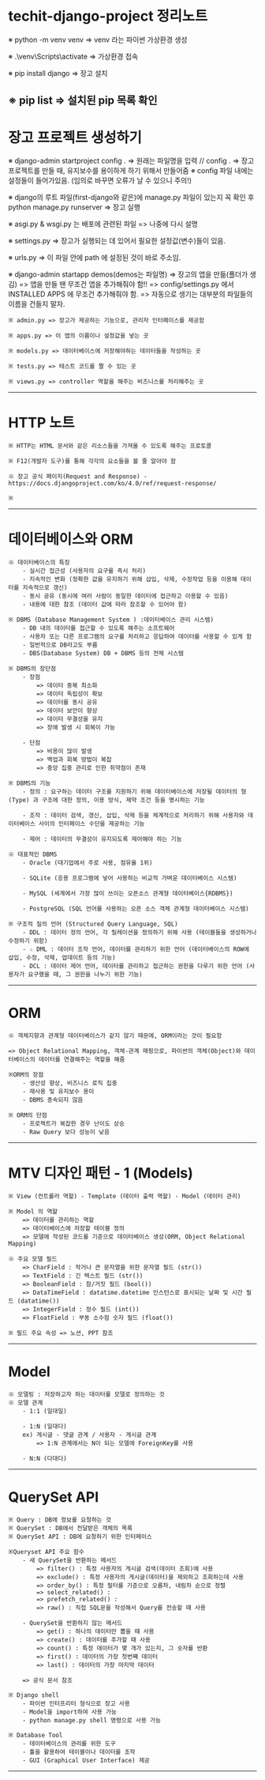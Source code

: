 # techit-django-project 정리노트

※ python -m venv venv => venv 라는 파이썬 가상환경 생성

※ .\venv\Scripts\activate => 가상환경 접속

※ pip install django => 장고 설치

※ pip list => 설치된 pip 목록 확인
------

# 장고 프로젝트 생성하기

※ django-admin startproject config . => 원래는 파일명을 입력
    // config . => 장고 프로젝트를 만들 때, 유지보수를 용이하게 하기 위해서 만들어줌
    ※ config 파일 내에는 설정들이 들어가있음. (임의로 바꾸면 오류가 날 수 있으니 주의!)

※ django의 루트 파일(first-django와 같은)에 manage.py 파일이 있는지 꼭 확인 후 python manage.py runserver => 장고 실행

※ asgi.py & wsgi.py 는 배포에 관련된 파일 => 나중에 다시 설명

※ settings.py => 장고가 실행되는 데 있어서 필요한 설정값(변수)들이 있음. 

※ urls.py => 이 파일 안에 path 에 설정된 것이 바로 주소임.

※ django-admin startapp demos(demos는 파일명) => 장고의 앱을 만듦(폴더가 생김)
    => 앱을 만들 땐 무조건 앱을 추가해줘야 함!!
    => config/settings.py 에서 INSTALLED APPS 에 무조건 추가해줘야 함. 
    => 자동으로 생기는 대부분의 파일들의 이름을 건들지 말자.

    ※ admin.py => 장고가 제공하는 기능으로, 관리자 인터페이스를 제공함

    ※ apps.py => 이 앱의 이름이나 설정값을 넣는 곳

    ※ models.py => 데이터베이스에 저장해야하는 데이터들을 작성하는 곳

    ※ tests.py => 테스트 코드를 짤 수 있는 곳

    ※ views.py => controller 역할을 해주는 비즈니스를 처리해주는 곳

------

# HTTP 노트   
    ※ HTTP는 HTML 문서와 같은 리소스들을 가져올 수 있도록 해주는 프로토콜

    ※ F12(개발자 도구)를 통해 각각의 요소들을 볼 줄 알아야 함

    ※ 장고 공식 페이지(Request and Response) - https://docs.djangoproject.com/ko/4.0/ref/request-response/
    
    ※ 

----------

# 데이터베이스와 ORM
    ※ 데이터베이스의 특징
        - 실시간 접근성 (사용자의 요구를 즉시 처리)
        - 지속적인 변화 (정확한 값을 유지하기 위해 삽입, 삭제, 수정작업 등을 이용해 데이터를 지속적으로 갱신)
        - 동시 공유 (동시에 여러 사람이 동일한 데이터에 접근하고 이용할 수 있음)
        - 내용에 대한 참조 (데이터 값에 따라 참조할 수 있어야 함)

    ※ DBMS (Database Management System ) :데이터베이스 관리 시스템)
        - DB 내의 데이터를 접근할 수 있도록 해주는 소프트웨어
        - 사용자 또는 다른 프로그램의 요구를 처리하고 응답하여 데이터를 사용할 수 있게 함
        - 일반적으로 DB라고도 부름
        - DBS(Database System) DB + DBMS 등의 전체 시스템

    ※ DBMS의 장단점
        - 장점
            => 데이터 중복 최소화
            => 데이터 독립성이 확보
            => 데이터를 동시 공유
            => 데이터 보안이 향상
            => 데이터 무결성을 유지
            => 장애 발생 시 회복이 가능

        - 단점
            => 비용이 많이 발생
            => 백업과 회복 방법이 복잡
            => 중앙 집중 관리로 인한 취약점이 존재

    ※ DBMS의 기능
        - 정의 : 요구하는 데이터 구조를 지원하기 위해 데이터베이스에 저장될 데이터의 형(Type) 과 구조에 대한 정의, 이용 방식, 제약 조건 등을 명시하는 기능

        - 조작 : 데이터 검색, 갱신, 삽입, 삭제 등을 체계적으로 처리하기 위해 사용자와 데이터베이스 사이의 인터페이스 수단을 제공하는 기능

        - 제어 : 데이터의 무결성이 유지되도록 제어해야 하는 기능

    ※ 대표적인 DBMS 
        - Oracle (대기업에서 주로 사용, 점유율 1위)

        - SQLite (응용 프로그램에 넣어 사용하는 비교적 가벼운 데이터베이스 시스템)

        - MySQL (세계에서 가장 많이 쓰이는 오픈소스 관계형 데이터베이스{RDBMS})

        - PostgreSQL (SQL 언어를 사용하는 오픈 소스 객체 관계형 데이터베이스 시스템)

    ※ 구조적 질의 언어 (Structured Query Language, SQL)
        - DDL : 데이터 정의 언어, 각 릴레이션을 정의하기 위해 사용 (테이블들을 생성하거나 수정하기 위함)
        - ☆ DML : 데이터 조작 언어, 데이터를 관리하기 위한 언어 (데이터베이스의 ROW에 삽입, 수정, 삭제, 업데이트 등의 기능)
        - DCL : 데이터 제어 언어, 데이터를 관리하고 접근하는 권한을 다루기 위한 언어 (사용자가 요구했을 때, 그 권한을 나누기 위한 기능)

----------

# ORM 

    ※ 객체지향과 관계형 데이터베이스가 같지 않기 때문에, ORM이라는 것이 필요함

    => Object Relational Mapping, 객체-관계 매핑으로, 파이썬의 객체(Object)와 데이터베이스의 데이터를 연결해주는 역할을 해줌

    ※ORM의 장점
        - 생산성 향상, 비즈니스 로직 집중
        - 재사용 및 유지보수 용이
        - DBMS 종속되지 않음
    
    ※ ORM의 단점
        - 프로젝트가 복잡한 경우 난이도 상승
        - Raw Query 보다 성능이 낮음
    
----------
    
# MTV 디자인 패턴 - 1 (Models)

    ※ View (컨트롤러 역할) - Template (데이터 출력 역할) - Model (데이터 관리)

    ※ Model 의 역할
        => 데이터를 관리하는 역할
        => 데이터베이스에 저장할 테이블 정의
        => 모델에 작성된 코드를 기준으로 데이터베이스 생성(ORM, Object Relational Mapping)

    ※ 주요 모델 필드
        => CharField : 작거나 큰 문자열을 위한 문자열 필드 (str())
        => TextField : 긴 텍스트 필드 (str())
        => BooleanField : 참/거짓 필드 (bool())
        => DataTimeField : datatime.datetime 인스턴스로 표시되는 날짜 및 시간 필드 (datatime())
        => IntegerField : 정수 필드 (int())
        => FloatField : 부동 소수점 숫자 필드 (float())

    ※ 필드 주요 속성 => 노션, PPT 참조

-----------

# Model

    ※ 모델링 : 저장하고자 하는 데이터를 모델로 정의하는 것
    ※ 모델 관계
        - 1:1 (일대일)

        - 1:N (일대다)
        ex) 게시글 - 댓글 관계 / 사용자 - 게시글 관계
            => 1:N 관계에서는 N이 되는 모델에 ForeignKey를 사용

        - N:N (다대다)

----------

# QuerySet API
    
    ※ Query : DB에 정보를 요청하는 것
    ※ QuerySet : DB에서 전달받은 객체의 목록
    ※ QuerySet API : DB에 요청하기 위한 인터페이스

    ※Queryset API 주요 함수
        - 새 QuerySet을 반환하는 메서드
            => filter() : 특정 사용자의 게시글 검색(데이터 조회)에 사용
            => exclude() : 특정 사용자의 게시글(데이터)을 제외하고 조회하는데 사용
            => order_by() : 특정 필터를 기준으로 오름차, 내림차 순으로 정렬
            => select_related() : 
            => prefetch_related() : 
            => raw() : 직접 SQL문을 작성해서 Query를 전송할 때 사용

        - QuerySet을 반환하지 않는 메서드
            => get() : 하나의 데이터만 뽑을 때 사용
            => create() : 데이터를 추가할 때 사용
            => count() : 특정 데이터가 몇 개가 있는지, 그 숫자를 반환
            => first() : 데이터의 가장 첫번째 데이터
            => last() : 데이터의 가장 마지막 데이터
            
        => 공식 문서 참조

    ※ Django shell
        - 파이썬 인터프리터 형식으로 장고 사용
        - Model을 import하여 사용 가능
        - python manage.py shell 명령으로 사용 가능

    ※ Database Tool
        - 데이터베이스의 관리를 위한 도구
        - 툴을 활용하여 테이블이나 데이터를 조작
        - GUI (Graphical User Interface) 제공
    
----------







